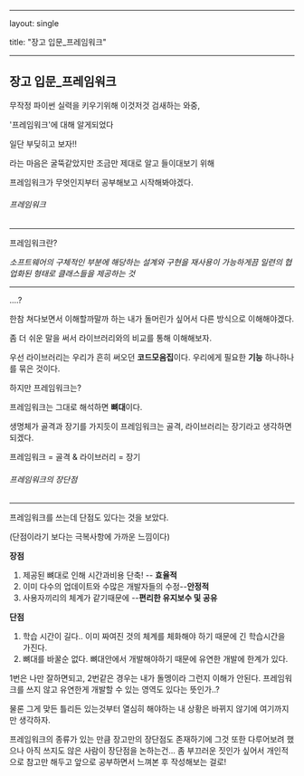 ----

layout: single 

title: "장고 입문_프레임워크"

----

## 장고 입문_프레임워크



무작정 파이썬 실력을 키우기위해 이것저것 검새하는 와중,

'프레임워크'에 대해 알게되었다

일단 부딪히고 보자!!

라는 마음은 굴뚝같았지만 조금만 제대로 알고 들이대보기 위해

프레임워크가 무엇인지부터 공부해보고 시작해봐야겠다.



###### 프레임워크

---

프레임워크란?

*소프트웨어의 구체적인 부분에 해당하는 설계와 구현을 재사용이 가능하게끔 일련의 협업화된 형태로 클래스들을 제공하는 것*

---

....?



한참 쳐다보면서 이해할까말까 하는 내가 돌머린가 싶어서 다른 방식으로 이해해야겠다.



좀 더 쉬운 말을 써서 라이브러리와의 비교를 통해 이해해보자.



우선 라이브러리는 우리가 흔히 써오던 **코드모음집**이다. 우리에게 필요한 **기능** 하나하나를 묶은 것이다.



하지만 프레임워크는?

프레임워크는 그대로 해석하면 **뼈대**이다.

생명체가 골격과 장기를 가지듯이 프레임워크는 골격, 라이브러리는 장기라고 생각하면 되겠다.



프레임워크 = 골격 & 라이브러리 = 장기



###### 프레임워크의 장단점

---

프레임워크를 쓰는데 단점도 있다는 것을 보았다.

(단점이라기 보다는 극복사항에 가까운 느낌이다)



**장점**

1. 제공된 뼈대로 인해 시간과비용 단축! -- **효율적**
2. 이미 다수의 업데이트와 수많은 개발자들의 수정--**안정적**
3. 사용자끼리의 체계가 같기때문에 --**편리한 유지보수 및 공유**



**단점**

1. 학습 시간이 길다.. 이미 짜여진 것의 체계를 체화해야 하기 때문에 긴 학습시간을 가진다.
2. 뼈대를 바꿀순 없다. 뼈대안에서 개발해야하기 때문에 유연한 개발에 한계가 있다.

1번은 나만 잘하면되고, 2번같은 경우는 내가 돌멩이라 그런지 이해가 안된다. 프레임워크를 쓰지 않고 유연한게 개발할 수 있는 영역도 있다는 뜻인가..?

물론 그게 맞든 틀리든 있는것부터 열심히 해야하는 내 상황은 바뀌지 않기에 여기까지만 생각하자.





프레임워크의 종류가 있는 만큼 장고만의 장단점도 존재하기에 그것 또한 다루어보려 했으나 아직 쓰지도 않은 사람이 장단점을 논하는건... 좀 부끄러운 짓인가 싶어서 개인적으로 참고만 해두고 앞으로 공부하면서 느껴본 후 작성해보는 걸로!

